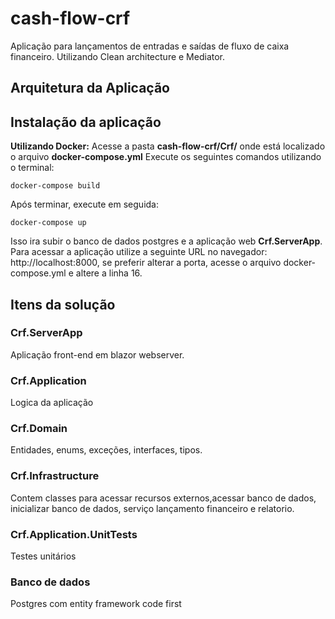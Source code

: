 # cash-flow-crf

Aplicação para lançamentos de entradas e saídas de fluxo de caixa financeiro.
Utilizando Clean architecture e Mediator.

## Arquitetura da Aplicação

## Instalação da aplicação

**Utilizando Docker:**
Acesse a pasta **cash-flow-crf/**Crf**/** onde está localizado o arquivo **docker-compose.yml**
Execute os seguintes comandos utilizando o terminal:

    docker-compose build

Após terminar, execute em seguida:

    docker-compose up

Isso ira subir o banco de dados postgres e a aplicação web **Crf.ServerApp**.
Para acessar a aplicação utilize a seguinte URL no navegador: http://localhost:8000, se preferir alterar a porta, acesse o arquivo docker-compose.yml e altere a linha 16.

## Itens da solução

### Crf.ServerApp

Aplicação front-end em blazor webserver.

### Crf.Application

Logica da aplicação

### Crf.Domain

Entidades, enums, exceções, interfaces, tipos.

### Crf.Infrastructure

Contem classes para acessar recursos externos,acessar banco de dados, inicializar banco de dados,
serviço lançamento financeiro e relatorio.

### Crf.Application.UnitTests

Testes unitários

### Banco de dados

Postgres com entity framework code first
